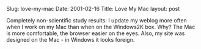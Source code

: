 Slug: love-my-mac
Date: 2001-02-16
Title: Love My Mac
layout: post

Completely non-scientific study results: I update my weblog more often when I work on my Mac than when on the Windows2K box. Why? The Mac is more comfortable, the browser easier on the eyes. Also, my site was designed on the Mac - in Windows it looks foreign.
